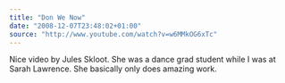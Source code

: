 ```yaml
---
title: "Don We Now"
date: "2008-12-07T23:48:02+01:00"
source: "http://www.youtube.com/watch?v=w6MMkOG6xTc"
---
```


Nice video by Jules Skloot. She was a dance grad student while I was at Sarah Lawrence. She basically only does amazing work.
